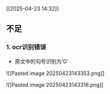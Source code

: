 [[2025-04-23 14:32]]
## 不足

### 1. ocr识别错误

- 原文中的句号识别为‘G’

![[Pasted image 20250423143353.png]]
  
![[Pasted image 20250423143316.png]]

